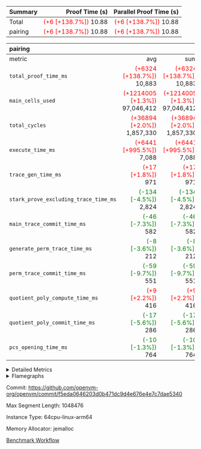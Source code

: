 | Summary | Proof Time (s) | Parallel Proof Time (s) |
|:---|---:|---:|
| Total | <span style='color: red'>(+6 [+138.7%])</span> 10.88 | <span style='color: red'>(+6 [+138.7%])</span> 10.88 |
| pairing | <span style='color: red'>(+6 [+138.7%])</span> 10.88 | <span style='color: red'>(+6 [+138.7%])</span> 10.88 |


| pairing |||||
|:---|---:|---:|---:|---:|
|metric|avg|sum|max|min|
| `total_proof_time_ms ` | <span style='color: red'>(+6324 [+138.7%])</span> 10,883 | <span style='color: red'>(+6324 [+138.7%])</span> 10,883 | <span style='color: red'>(+6324 [+138.7%])</span> 10,883 | <span style='color: red'>(+6324 [+138.7%])</span> 10,883 |
| `main_cells_used     ` | <span style='color: red'>(+1214005 [+1.3%])</span> 97,046,412 | <span style='color: red'>(+1214005 [+1.3%])</span> 97,046,412 | <span style='color: red'>(+1214005 [+1.3%])</span> 97,046,412 | <span style='color: red'>(+1214005 [+1.3%])</span> 97,046,412 |
| `total_cycles        ` | <span style='color: red'>(+36894 [+2.0%])</span> 1,857,330 | <span style='color: red'>(+36894 [+2.0%])</span> 1,857,330 | <span style='color: red'>(+36894 [+2.0%])</span> 1,857,330 | <span style='color: red'>(+36894 [+2.0%])</span> 1,857,330 |
| `execute_time_ms     ` | <span style='color: red'>(+6441 [+995.5%])</span> 7,088 | <span style='color: red'>(+6441 [+995.5%])</span> 7,088 | <span style='color: red'>(+6441 [+995.5%])</span> 7,088 | <span style='color: red'>(+6441 [+995.5%])</span> 7,088 |
| `trace_gen_time_ms   ` | <span style='color: red'>(+17 [+1.8%])</span> 971 | <span style='color: red'>(+17 [+1.8%])</span> 971 | <span style='color: red'>(+17 [+1.8%])</span> 971 | <span style='color: red'>(+17 [+1.8%])</span> 971 |
| `stark_prove_excluding_trace_time_ms` | <span style='color: green'>(-134 [-4.5%])</span> 2,824 | <span style='color: green'>(-134 [-4.5%])</span> 2,824 | <span style='color: green'>(-134 [-4.5%])</span> 2,824 | <span style='color: green'>(-134 [-4.5%])</span> 2,824 |
| `main_trace_commit_time_ms` | <span style='color: green'>(-46 [-7.3%])</span> 582 | <span style='color: green'>(-46 [-7.3%])</span> 582 | <span style='color: green'>(-46 [-7.3%])</span> 582 | <span style='color: green'>(-46 [-7.3%])</span> 582 |
| `generate_perm_trace_time_ms` | <span style='color: green'>(-8 [-3.6%])</span> 212 | <span style='color: green'>(-8 [-3.6%])</span> 212 | <span style='color: green'>(-8 [-3.6%])</span> 212 | <span style='color: green'>(-8 [-3.6%])</span> 212 |
| `perm_trace_commit_time_ms` | <span style='color: green'>(-59 [-9.7%])</span> 551 | <span style='color: green'>(-59 [-9.7%])</span> 551 | <span style='color: green'>(-59 [-9.7%])</span> 551 | <span style='color: green'>(-59 [-9.7%])</span> 551 |
| `quotient_poly_compute_time_ms` | <span style='color: red'>(+9 [+2.2%])</span> 416 | <span style='color: red'>(+9 [+2.2%])</span> 416 | <span style='color: red'>(+9 [+2.2%])</span> 416 | <span style='color: red'>(+9 [+2.2%])</span> 416 |
| `quotient_poly_commit_time_ms` | <span style='color: green'>(-17 [-5.6%])</span> 286 | <span style='color: green'>(-17 [-5.6%])</span> 286 | <span style='color: green'>(-17 [-5.6%])</span> 286 | <span style='color: green'>(-17 [-5.6%])</span> 286 |
| `pcs_opening_time_ms ` | <span style='color: green'>(-10 [-1.3%])</span> 764 | <span style='color: green'>(-10 [-1.3%])</span> 764 | <span style='color: green'>(-10 [-1.3%])</span> 764 | <span style='color: green'>(-10 [-1.3%])</span> 764 |



<details>
<summary>Detailed Metrics</summary>

| group | num_segments | keygen_time_ms | commit_exe_time_ms |
| --- | --- | --- | --- |
| pairing | 1 | 1,073 | 10 | 

| group | air_name | quotient_deg | interactions | constraints |
| --- | --- | --- | --- | --- |
| pairing | AccessAdapterAir<16> | 2 | 5 | 12 | 
| pairing | AccessAdapterAir<2> | 2 | 5 | 12 | 
| pairing | AccessAdapterAir<32> | 2 | 5 | 12 | 
| pairing | AccessAdapterAir<4> | 2 | 5 | 12 | 
| pairing | AccessAdapterAir<8> | 2 | 5 | 12 | 
| pairing | BitwiseOperationLookupAir<8> | 2 | 2 | 4 | 
| pairing | KeccakVmAir | 2 | 321 | 4,513 | 
| pairing | MemoryMerkleAir<8> | 2 | 4 | 39 | 
| pairing | PersistentBoundaryAir<8> | 2 | 3 | 7 | 
| pairing | PhantomAir | 2 | 3 | 5 | 
| pairing | Poseidon2PeripheryAir<BabyBearParameters>, 1> | 2 | 1 | 286 | 
| pairing | ProgramAir | 1 | 1 | 4 | 
| pairing | RangeTupleCheckerAir<2> | 1 | 1 | 4 | 
| pairing | Rv32HintStoreAir | 2 | 18 | 28 | 
| pairing | VariableRangeCheckerAir | 1 | 1 | 4 | 
| pairing | VmAirWrapper<Rv32BaseAluAdapterAir, BaseAluCoreAir<4, 8> | 2 | 20 | 37 | 
| pairing | VmAirWrapper<Rv32BaseAluAdapterAir, LessThanCoreAir<4, 8> | 2 | 18 | 40 | 
| pairing | VmAirWrapper<Rv32BaseAluAdapterAir, ShiftCoreAir<4, 8> | 2 | 24 | 91 | 
| pairing | VmAirWrapper<Rv32BranchAdapterAir, BranchEqualCoreAir<4> | 2 | 11 | 20 | 
| pairing | VmAirWrapper<Rv32BranchAdapterAir, BranchLessThanCoreAir<4, 8> | 2 | 13 | 35 | 
| pairing | VmAirWrapper<Rv32CondRdWriteAdapterAir, Rv32JalLuiCoreAir> | 2 | 10 | 18 | 
| pairing | VmAirWrapper<Rv32IsEqualModAdapterAir<2, 1, 32, 32>, ModularIsEqualCoreAir<32, 4, 8> | 2 | 25 | 225 | 
| pairing | VmAirWrapper<Rv32JalrAdapterAir, Rv32JalrCoreAir> | 2 | 16 | 20 | 
| pairing | VmAirWrapper<Rv32LoadStoreAdapterAir, LoadSignExtendCoreAir<4, 8> | 2 | 18 | 33 | 
| pairing | VmAirWrapper<Rv32LoadStoreAdapterAir, LoadStoreCoreAir<4> | 2 | 17 | 40 | 
| pairing | VmAirWrapper<Rv32MultAdapterAir, DivRemCoreAir<4, 8> | 2 | 25 | 84 | 
| pairing | VmAirWrapper<Rv32MultAdapterAir, MulHCoreAir<4, 8> | 2 | 24 | 31 | 
| pairing | VmAirWrapper<Rv32MultAdapterAir, MultiplicationCoreAir<4, 8> | 2 | 19 | 19 | 
| pairing | VmAirWrapper<Rv32RdWriteAdapterAir, Rv32AuipcCoreAir> | 2 | 12 | 14 | 
| pairing | VmAirWrapper<Rv32VecHeapAdapterAir<1, 2, 2, 32, 32>, FieldExpressionCoreAir> | 2 | 415 | 480 | 
| pairing | VmAirWrapper<Rv32VecHeapAdapterAir<2, 1, 1, 32, 32>, FieldExpressionCoreAir> | 2 | 158 | 190 | 
| pairing | VmAirWrapper<Rv32VecHeapAdapterAir<2, 2, 2, 32, 32>, FieldExpressionCoreAir> | 2 | 428 | 457 | 
| pairing | VmConnectorAir | 2 | 5 | 11 | 

| group | air_name | dsl_ir | opcode | segment | cells_used |
| --- | --- | --- | --- | --- | --- |
| pairing | <Rv32BaseAluAdapterAir,BaseAluCoreAir<4, 8>> |  | ADD | 0 | 17,143,776 | 
| pairing | <Rv32BaseAluAdapterAir,BaseAluCoreAir<4, 8>> |  | AND | 0 | 4,373,064 | 
| pairing | <Rv32BaseAluAdapterAir,BaseAluCoreAir<4, 8>> |  | OR | 0 | 723,132 | 
| pairing | <Rv32BaseAluAdapterAir,BaseAluCoreAir<4, 8>> |  | SUB | 0 | 68,544 | 
| pairing | <Rv32BaseAluAdapterAir,LessThanCoreAir<4, 8>> |  | SLTU | 0 | 1,448,735 | 
| pairing | <Rv32BaseAluAdapterAir,ShiftCoreAir<4, 8>> |  | SLL | 0 | 79,977 | 
| pairing | <Rv32BaseAluAdapterAir,ShiftCoreAir<4, 8>> |  | SRL | 0 | 4,240 | 
| pairing | <Rv32BranchAdapterAir,BranchEqualCoreAir<4>> |  | BEQ | 0 | 1,504,984 | 
| pairing | <Rv32BranchAdapterAir,BranchEqualCoreAir<4>> |  | BNE | 0 | 2,074,228 | 
| pairing | <Rv32BranchAdapterAir,BranchLessThanCoreAir<4, 8>> |  | BGEU | 0 | 71,616 | 
| pairing | <Rv32BranchAdapterAir,BranchLessThanCoreAir<4, 8>> |  | BLT | 0 | 6,208 | 
| pairing | <Rv32BranchAdapterAir,BranchLessThanCoreAir<4, 8>> |  | BLTU | 0 | 3,805,952 | 
| pairing | <Rv32CondRdWriteAdapterAir,Rv32JalLuiCoreAir> |  | JAL | 0 | 18,054 | 
| pairing | <Rv32CondRdWriteAdapterAir,Rv32JalLuiCoreAir> |  | LUI | 0 | 76,896 | 
| pairing | <Rv32IsEqualModAdapterAir<2, 1, 32, 32>,ModularIsEqualCoreAir<32, 4, 8>> |  | IS_EQ | 0 | 2,822 | 
| pairing | <Rv32IsEqualModAdapterAir<2, 1, 32, 32>,ModularIsEqualCoreAir<32, 4, 8>> |  | SETUP_ISEQ | 0 | 166 | 
| pairing | <Rv32JalrAdapterAir,Rv32JalrCoreAir> |  | JALR | 0 | 1,181,852 | 
| pairing | <Rv32LoadStoreAdapterAir,LoadStoreCoreAir<4>> |  | LOADBU | 0 | 62,320 | 
| pairing | <Rv32LoadStoreAdapterAir,LoadStoreCoreAir<4>> |  | LOADW | 0 | 17,651,402 | 
| pairing | <Rv32LoadStoreAdapterAir,LoadStoreCoreAir<4>> |  | STOREB | 0 | 115,292 | 
| pairing | <Rv32LoadStoreAdapterAir,LoadStoreCoreAir<4>> |  | STOREW | 0 | 17,147,963 | 
| pairing | <Rv32MultAdapterAir,MulHCoreAir<4, 8>> |  | MULHU | 0 | 6,084 | 
| pairing | <Rv32MultAdapterAir,MultiplicationCoreAir<4, 8>> |  | MUL | 0 | 12,772 | 
| pairing | <Rv32RdWriteAdapterAir,Rv32AuipcCoreAir> |  | AUIPC | 0 | 422,120 | 
| pairing | <Rv32VecHeapAdapterAir<2, 1, 1, 32, 32>,FieldExpressionCoreAir> |  | ModularAddSub | 0 | 7,363 | 
| pairing | <Rv32VecHeapAdapterAir<2, 1, 1, 32, 32>,FieldExpressionCoreAir> |  | ModularMulDiv | 0 | 189,097 | 
| pairing | <Rv32VecHeapAdapterAir<2, 2, 2, 32, 32>,FieldExpressionCoreAir> |  | Fp2AddSub | 0 | 2,387,061 | 
| pairing | <Rv32VecHeapAdapterAir<2, 2, 2, 32, 32>,FieldExpressionCoreAir> |  | Fp2MulDiv | 0 | 4,161,878 | 
| pairing | PhantomAir |  | PHANTOM | 0 | 6 | 
| pairing | Rv32HintStoreAir |  | HINT_BUFFER | 0 | 6,144 | 

| group | air_name | segment | rows | prep_cols | perm_cols | main_cols | cells |
| --- | --- | --- | --- | --- | --- | --- | --- |
| pairing | AccessAdapterAir<16> | 0 | 262,144 |  | 16 | 25 | 10,747,904 | 
| pairing | AccessAdapterAir<32> | 0 | 131,072 |  | 16 | 41 | 7,471,104 | 
| pairing | AccessAdapterAir<4> | 0 | 64 |  | 16 | 13 | 1,856 | 
| pairing | AccessAdapterAir<8> | 0 | 524,288 |  | 16 | 17 | 17,301,504 | 
| pairing | BitwiseOperationLookupAir<8> | 0 | 65,536 | 3 | 8 | 2 | 655,360 | 
| pairing | KeccakVmAir | 0 | 1 |  | 1,056 | 3,163 | 4,219 | 
| pairing | MemoryMerkleAir<8> | 0 | 32,768 |  | 16 | 32 | 1,572,864 | 
| pairing | PersistentBoundaryAir<8> | 0 | 32,768 |  | 12 | 20 | 1,048,576 | 
| pairing | PhantomAir | 0 | 1 |  | 12 | 6 | 18 | 
| pairing | Poseidon2PeripheryAir<BabyBearParameters>, 1> | 0 | 32,768 |  | 8 | 300 | 10,092,544 | 
| pairing | ProgramAir | 0 | 32,768 |  | 8 | 10 | 589,824 | 
| pairing | RangeTupleCheckerAir<2> | 0 | 524,288 | 2 | 8 | 1 | 4,718,592 | 
| pairing | Rv32HintStoreAir | 0 | 256 |  | 44 | 32 | 19,456 | 
| pairing | VariableRangeCheckerAir | 0 | 262,144 | 2 | 8 | 1 | 2,359,296 | 
| pairing | VmAirWrapper<Rv32BaseAluAdapterAir, BaseAluCoreAir<4, 8> | 0 | 1,048,576 |  | 52 | 36 | 92,274,688 | 
| pairing | VmAirWrapper<Rv32BaseAluAdapterAir, LessThanCoreAir<4, 8> | 0 | 65,536 |  | 40 | 37 | 5,046,272 | 
| pairing | VmAirWrapper<Rv32BaseAluAdapterAir, ShiftCoreAir<4, 8> | 0 | 2,048 |  | 52 | 53 | 215,040 | 
| pairing | VmAirWrapper<Rv32BranchAdapterAir, BranchEqualCoreAir<4> | 0 | 262,144 |  | 28 | 26 | 14,155,776 | 
| pairing | VmAirWrapper<Rv32BranchAdapterAir, BranchLessThanCoreAir<4, 8> | 0 | 131,072 |  | 32 | 32 | 8,388,608 | 
| pairing | VmAirWrapper<Rv32CondRdWriteAdapterAir, Rv32JalLuiCoreAir> | 0 | 8,192 |  | 28 | 18 | 376,832 | 
| pairing | VmAirWrapper<Rv32IsEqualModAdapterAir<2, 1, 32, 32>, ModularIsEqualCoreAir<32, 4, 8> | 0 | 32 |  | 56 | 166 | 7,104 | 
| pairing | VmAirWrapper<Rv32JalrAdapterAir, Rv32JalrCoreAir> | 0 | 65,536 |  | 36 | 28 | 4,194,304 | 
| pairing | VmAirWrapper<Rv32LoadStoreAdapterAir, LoadStoreCoreAir<4> | 0 | 1,048,576 |  | 52 | 41 | 97,517,568 | 
| pairing | VmAirWrapper<Rv32MultAdapterAir, MulHCoreAir<4, 8> | 0 | 256 |  | 72 | 39 | 28,416 | 
| pairing | VmAirWrapper<Rv32MultAdapterAir, MultiplicationCoreAir<4, 8> | 0 | 512 |  | 52 | 31 | 42,496 | 
| pairing | VmAirWrapper<Rv32RdWriteAdapterAir, Rv32AuipcCoreAir> | 0 | 32,768 |  | 28 | 20 | 1,572,864 | 
| pairing | VmAirWrapper<Rv32VecHeapAdapterAir<2, 1, 1, 32, 32>, FieldExpressionCoreAir> | 0 | 1,024 |  | 320 | 263 | 596,992 | 
| pairing | VmAirWrapper<Rv32VecHeapAdapterAir<2, 2, 2, 32, 32>, FieldExpressionCoreAir> | 0 | 16,384 |  | 604 | 497 | 18,038,784 | 
| pairing | VmConnectorAir | 0 | 2 | 1 | 16 | 5 | 42 | 

| group | chip_name | segment | rows_used |
| --- | --- | --- | --- |
| pairing | <Rv32BaseAluAdapterAir,BaseAluCoreAir<4, 8>> | 0 | 619,681 | 
| pairing | <Rv32BaseAluAdapterAir,LessThanCoreAir<4, 8>> | 0 | 39,155 | 
| pairing | <Rv32BaseAluAdapterAir,ShiftCoreAir<4, 8>> | 0 | 1,589 | 
| pairing | <Rv32BranchAdapterAir,BranchEqualCoreAir<4>> | 0 | 137,662 | 
| pairing | <Rv32BranchAdapterAir,BranchLessThanCoreAir<4, 8>> | 0 | 121,368 | 
| pairing | <Rv32CondRdWriteAdapterAir,Rv32JalLuiCoreAir> | 0 | 5,275 | 
| pairing | <Rv32IsEqualModAdapterAir<2, 1, 32, 32>,ModularIsEqualCoreAir<32, 4, 8>> | 0 | 18 | 
| pairing | <Rv32JalrAdapterAir,Rv32JalrCoreAir> | 0 | 42,209 | 
| pairing | <Rv32LoadStoreAdapterAir,LoadStoreCoreAir<4>> | 0 | 853,097 | 
| pairing | <Rv32MultAdapterAir,MulHCoreAir<4, 8>> | 0 | 156 | 
| pairing | <Rv32MultAdapterAir,MultiplicationCoreAir<4, 8>> | 0 | 412 | 
| pairing | <Rv32RdWriteAdapterAir,Rv32AuipcCoreAir> | 0 | 21,107 | 
| pairing | <Rv32VecHeapAdapterAir<2, 1, 1, 32, 32>,FieldExpressionCoreAir> | 0 | 719 | 
| pairing | <Rv32VecHeapAdapterAir<2, 2, 2, 32, 32>,FieldExpressionCoreAir> | 0 | 8,374 | 
| pairing | AccessAdapter<16> | 0 | 194,328 | 
| pairing | AccessAdapter<32> | 0 | 97,184 | 
| pairing | AccessAdapter<4> | 0 | 34 | 
| pairing | AccessAdapter<8> | 0 | 392,946 | 
| pairing | Arc<BabyBearParameters>, 1> | 0 | 18,666 | 
| pairing | BitwiseOperationLookupAir<8> | 0 | 65,536 | 
| pairing | Boundary | 0 | 21,522 | 
| pairing | Merkle | 0 | 23,098 | 
| pairing | PhantomAir | 0 | 1 | 
| pairing | ProgramChip | 0 | 22,309 | 
| pairing | RangeTupleCheckerAir<2> | 0 | 524,288 | 
| pairing | Rv32HintStoreAir | 0 | 192 | 
| pairing | VariableRangeCheckerAir | 0 | 262,144 | 
| pairing | VmConnectorAir | 0 | 2 | 

| group | dsl_ir | opcode | segment | frequency |
| --- | --- | --- | --- | --- |
| pairing |  | ADD | 0 | 476,216 | 
| pairing |  | AND | 0 | 121,474 | 
| pairing |  | AUIPC | 0 | 21,107 | 
| pairing |  | BEQ | 0 | 57,884 | 
| pairing |  | BGEU | 0 | 2,238 | 
| pairing |  | BLT | 0 | 194 | 
| pairing |  | BLTU | 0 | 118,936 | 
| pairing |  | BNE | 0 | 79,778 | 
| pairing |  | Fp2AddSub | 0 | 6,469 | 
| pairing |  | Fp2MulDiv | 0 | 8,374 | 
| pairing |  | HINT_BUFFER | 0 | 1 | 
| pairing |  | IS_EQ | 0 | 17 | 
| pairing |  | JAL | 0 | 1,003 | 
| pairing |  | JALR | 0 | 42,209 | 
| pairing |  | LOADBU | 0 | 1,520 | 
| pairing |  | LOADW | 0 | 430,522 | 
| pairing |  | LUI | 0 | 4,272 | 
| pairing |  | MUL | 0 | 412 | 
| pairing |  | MULHU | 0 | 156 | 
| pairing |  | ModularAddSub | 0 | 37 | 
| pairing |  | ModularMulDiv | 0 | 719 | 
| pairing |  | OR | 0 | 20,087 | 
| pairing |  | PHANTOM | 0 | 1 | 
| pairing |  | SETUP_ISEQ | 0 | 1 | 
| pairing |  | SLL | 0 | 1,509 | 
| pairing |  | SLTU | 0 | 39,155 | 
| pairing |  | SRL | 0 | 80 | 
| pairing |  | STOREB | 0 | 2,812 | 
| pairing |  | STOREW | 0 | 418,243 | 
| pairing |  | SUB | 0 | 1,904 | 

| group | segment | trace_gen_time_ms | total_proof_time_ms | total_cycles | total_cells | stark_prove_excluding_trace_time_ms | quotient_poly_compute_time_ms | quotient_poly_commit_time_ms | perm_trace_commit_time_ms | pcs_opening_time_ms | main_trace_commit_time_ms | main_cells_used | generate_perm_trace_time_ms | execute_time_ms |
| --- | --- | --- | --- | --- | --- | --- | --- | --- | --- | --- | --- | --- | --- | --- |
| pairing | 0 | 971 | 10,883 | 1,857,330 | 304,937,591 | 2,824 | 416 | 286 | 551 | 764 | 582 | 97,046,412 | 212 | 7,088 | 

| group | segment | trace_height_constraint | weighted_sum | threshold |
| --- | --- | --- | --- | --- |
| pairing | 0 | 0 | 5,382,344 | 2,013,265,921 | 
| pairing | 0 | 1 | 18,152,794 | 2,013,265,921 | 
| pairing | 0 | 2 | 2,691,172 | 2,013,265,921 | 
| pairing | 0 | 3 | 25,000,286 | 2,013,265,921 | 
| pairing | 0 | 4 | 131,072 | 2,013,265,921 | 
| pairing | 0 | 5 | 65,536 | 2,013,265,921 | 
| pairing | 0 | 6 | 6,016,330 | 2,013,265,921 | 
| pairing | 0 | 7 | 4,096 | 2,013,265,921 | 
| pairing | 0 | 8 | 58,426,670 | 2,013,265,921 | 

</details>


<details>
<summary>Flamegraphs</summary>

[![](https://openvm-public-data-sandbox-us-east-1.s3.us-east-1.amazonaws.com/benchmark/github/flamegraphs/pairing-f5eda0646203d0b471dc9d4e676e4e7c7dae5340/pairing-pairing.dsl_ir.opcode.air_name.cells_used.reverse.svg)](https://openvm-public-data-sandbox-us-east-1.s3.us-east-1.amazonaws.com/benchmark/github/flamegraphs/pairing-f5eda0646203d0b471dc9d4e676e4e7c7dae5340/pairing-pairing.dsl_ir.opcode.air_name.cells_used.reverse.svg)
[![](https://openvm-public-data-sandbox-us-east-1.s3.us-east-1.amazonaws.com/benchmark/github/flamegraphs/pairing-f5eda0646203d0b471dc9d4e676e4e7c7dae5340/pairing-pairing.dsl_ir.opcode.air_name.cells_used.svg)](https://openvm-public-data-sandbox-us-east-1.s3.us-east-1.amazonaws.com/benchmark/github/flamegraphs/pairing-f5eda0646203d0b471dc9d4e676e4e7c7dae5340/pairing-pairing.dsl_ir.opcode.air_name.cells_used.svg)
[![](https://openvm-public-data-sandbox-us-east-1.s3.us-east-1.amazonaws.com/benchmark/github/flamegraphs/pairing-f5eda0646203d0b471dc9d4e676e4e7c7dae5340/pairing-pairing.dsl_ir.opcode.frequency.reverse.svg)](https://openvm-public-data-sandbox-us-east-1.s3.us-east-1.amazonaws.com/benchmark/github/flamegraphs/pairing-f5eda0646203d0b471dc9d4e676e4e7c7dae5340/pairing-pairing.dsl_ir.opcode.frequency.reverse.svg)
[![](https://openvm-public-data-sandbox-us-east-1.s3.us-east-1.amazonaws.com/benchmark/github/flamegraphs/pairing-f5eda0646203d0b471dc9d4e676e4e7c7dae5340/pairing-pairing.dsl_ir.opcode.frequency.svg)](https://openvm-public-data-sandbox-us-east-1.s3.us-east-1.amazonaws.com/benchmark/github/flamegraphs/pairing-f5eda0646203d0b471dc9d4e676e4e7c7dae5340/pairing-pairing.dsl_ir.opcode.frequency.svg)

</details>

Commit: https://github.com/openvm-org/openvm/commit/f5eda0646203d0b471dc9d4e676e4e7c7dae5340

Max Segment Length: 1048476

Instance Type: 64cpu-linux-arm64

Memory Allocator: jemalloc

[Benchmark Workflow](https://github.com/openvm-org/openvm/actions/runs/15231328270)
